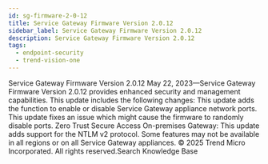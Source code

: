 ```yaml
---
id: sg-firmware-2-0-12
title: Service Gateway Firmware Version 2.0.12
sidebar_label: Service Gateway Firmware Version 2.0.12
description: Service Gateway Firmware Version 2.0.12
tags:
  - endpoint-security
  - trend-vision-one
---
```


 Service Gateway Firmware Version 2.0.12 May 22, 2023—Service Gateway Firmware Version 2.0.12 provides enhanced security and management capabilities. This update includes the following changes: This update adds the function to enable or disable Service Gateway appliance network ports. This update fixes an issue which might cause the firmware to randomly disable ports. Zero Trust Secure Access On-premises Gateway: This update adds support for the NTLM v2 protocol. Some features may not be available in all regions or on all Service Gateway appliances. © 2025 Trend Micro Incorporated. All rights reserved.Search Knowledge Base